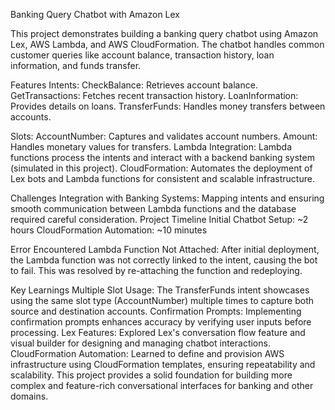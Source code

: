 Banking Query Chatbot with Amazon Lex

This project demonstrates building a banking query chatbot using Amazon Lex, AWS Lambda, and AWS CloudFormation. The chatbot handles common customer queries like account balance, transaction history, loan information, and funds transfer.

Features
Intents:
CheckBalance: Retrieves account balance.
GetTransactions: Fetches recent transaction history.
LoanInformation: Provides details on loans.
TransferFunds: Handles money transfers between accounts.

Slots:
AccountNumber: Captures and validates account numbers.
Amount: Handles monetary values for transfers.
Lambda Integration: Lambda functions process the intents and interact with a backend banking system (simulated in this project).
CloudFormation: Automates the deployment of Lex bots and Lambda functions for consistent and scalable infrastructure.

Challenges
Integration with Banking Systems: Mapping intents and ensuring smooth communication between Lambda functions and the database required careful consideration.
Project Timeline
Initial Chatbot Setup: ~2 hours
CloudFormation Automation: ~10 minutes

Error Encountered
Lambda Function Not Attached: After initial deployment, the Lambda function was not correctly linked to the intent, causing the bot to fail. This was resolved by re-attaching the function and redeploying.

Key Learnings
Multiple Slot Usage: The TransferFunds intent showcases using the same slot type (AccountNumber) multiple times to capture both source and destination accounts.
Confirmation Prompts: Implementing confirmation prompts enhances accuracy by verifying user inputs before processing.
Lex Features: Explored Lex's conversation flow feature and visual builder for designing and managing chatbot interactions.
CloudFormation Automation: Learned to define and provision AWS infrastructure using CloudFormation templates, ensuring repeatability and scalability.
This project provides a solid foundation for building more complex and feature-rich conversational interfaces for banking and other domains.
